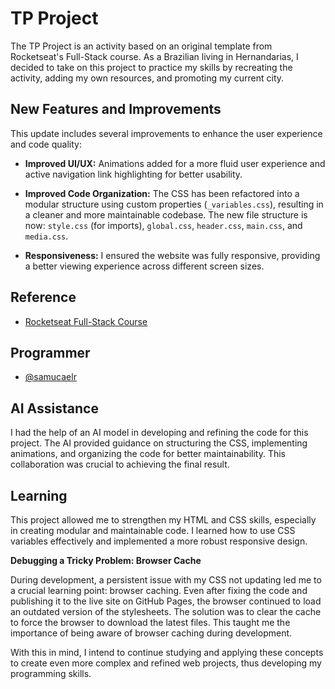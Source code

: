 # TP Project

The TP Project is an activity based on an original template from Rocketseat's Full-Stack course. As a Brazilian living in Hernandarias, I decided to take on this project to practice my skills by recreating the activity, adding my own resources, and promoting my current city.

## New Features and Improvements

This update includes several improvements to enhance the user experience and code quality:

- **Improved UI/UX:** Animations added for a more fluid user experience and active navigation link highlighting for better usability.
- **Improved Code Organization:** The CSS has been refactored into a modular structure using custom properties (`_variables.css`), resulting in a cleaner and more maintainable codebase. The new file structure is now: `style.css` (for imports), `global.css`, `header.css`, `main.css`, and `media.css`.

- **Responsiveness:** I ensured the website was fully responsive, providing a better viewing experience across different screen sizes.

## Reference

- [Rocketseat Full-Stack Course](https://app.rocketseat.com.br/journey/full-stack/contents)

## Programmer

- [@samucaelr](https://github.com/samucaelr)

## AI Assistance

I had the help of an AI model in developing and refining the code for this project. The AI ​​provided guidance on structuring the CSS, implementing animations, and organizing the code for better maintainability. This collaboration was crucial to achieving the final result.

## Learning

This project allowed me to strengthen my HTML and CSS skills, especially in creating modular and maintainable code. I learned how to use CSS variables effectively and implemented a more robust responsive design.

**Debugging a Tricky Problem: Browser Cache**

During development, a persistent issue with my CSS not updating led me to a crucial learning point: browser caching. Even after fixing the code and publishing it to the live site on GitHub Pages, the browser continued to load an outdated version of the stylesheets. The solution was to clear the cache to force the browser to download the latest files. This taught me the importance of being aware of browser caching during development.

With this in mind, I intend to continue studying and applying these concepts to create even more complex and refined web projects, thus developing my programming skills.

